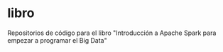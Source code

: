 # libro
Repositorios de código para el libro "Introducción a Apache Spark para empezar a programar el Big Data"
